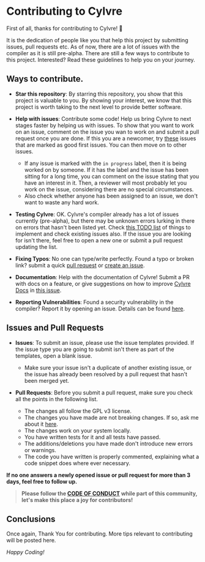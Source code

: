 # Contributing to Cylvre

First of all, thanks for contributing to Cylvre! :partying_face: 

It is the dedication of people like you that help this project by submitting issues, pull requests etc. As of now, there are a lot of issues with the compiler as it is still pre-alpha. There are still a few ways to contribute to this project. Interested? Read these guidelines to help you on your journey.

## Ways to contribute.

- **Star this repository**: By starring this repository, you show that this project is valuable to you. By showing your interest, we know that this project is worth taking to the next level to provide better software.

- **Help with issues**: Contribute some code! Help us bring Cylvre to next stages faster by helping us with issues. To show that you want to work on an issue, comment on the issue you wan to work on and submit a pull request once you are done. If this you are a newcomer, try [these](https://github.com/Cylvre-Language/Cylvre/labels/good%20first%20issue) issues that are marked as good first issues. You can then move on to other issues.
   - If any issue is marked with the `in progress` label, then it is being worked on by someone. If it has the label and the issue has been sitting for a long time, you can comment on the issue stating that you have an interest in it. Then, a reviewer will most probably let you work on the issue, considering there are no special circumstances.
   - Also check whether anyone has been assigned to an issue, we don't want to waste any hard work.

- **Testing Cylvre**: OK. Cylvre's compiler already has a lot of issues currently (pre-alpha), but there may be unknown errors lurking in there on errors that hasn't been listed yet. Check [this TODO list](https://github.com/Cylvre-Language/Cylvre/blob/main/TODO.md) of things to implement and check existing issues also. If the issue you are looking for isn't there, feel free to open a new one or submit a pull request updating the list. 

- **Fixing Typos**: No one can type/write perfectly. Found a typo or broken link? submit a quick [pull request](https://github.com/Cylvre-Language/Cylvre/pulls) or [create an issue](https://github.com/Cylvre-Language/Cylvre/issues).

- **Documentation**: Help with the documentation of Cylvre! Submit a PR with docs on a feature, or give suggestions on how to improve [Cylvre Docs](https://sivaxis.gitbook.io/cylvre-docs/) in [this issue](https://github.com/Cylvre-Language/Cylvre/issues/11).

- **Reporting Vulnerabilities**: Found a security vulnerability in the compiler? Report it by opening an issue. Details can be found [here](https://github.com/Cylvre-Language/Cylvre/blob/main/SECURITY.md).

## Issues and Pull Requests
- **Issues**: To submit an issue, please use the issue templates provided. If the issue type you are going to submit isn't there as part of the templates, open a blank issue.
  - Make sure your issue isn't a duplicate of another existing issue, or the issue has already been resolved by a pull request that hasn't been merged yet.


- **Pull Requests**: Before you submit a pull request, make sure you check all the points in the following list.
  - The changes all follow the GPL v3 license.
  - The changes you have made are not breaking changes. If so, ask me about it [here](https://github.com/Cylvre-Language/Cylvre/discussions/9).
  - The changes work on your system locally.
  - You have written tests for it and all tests have passed.
  - The additions/deletions you have made don't introduce new errors or warnings.
  - The code you have written is properly commented, explaining what a code snippet does where ever necessary.
 

**If no one answers a newly opened issue or pull request for more than 3 days, feel free to follow up.**

> **Please follow the [CODE OF CONDUCT](https://github.com/Cylvre-Language/Cylvre/blob/main/CODE_OF_CONDUCT.md) while part of this community, let's make this place a joy for contributors!**

## Conclusions
Once again, Thank You for contributing.
More tips relevant to contributing will be posted here.

_Happy Coding!_
